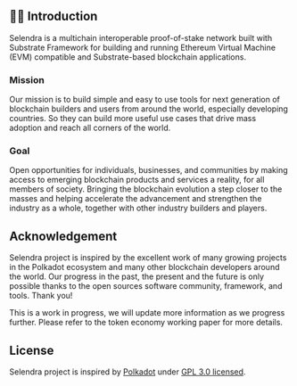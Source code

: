 ## 🙋‍♀️ Introduction 
Selendra is  a multichain interoperable proof-of-stake network built with Substrate Framework for building and running Ethereum Virtual Machine (EVM) compatible and Substrate-based blockchain applications.

### Mission
Our mission is to build simple and easy to use tools for next generation of blockchain builders and users from around the world, especially developing countries. So they can build more useful use cases that drive mass adoption and reach all corners of the world.

### Goal
Open opportunities for individuals, businesses, and communities by making access to emerging blockchain products and services a reality, for all members of society. Bringing the blockchain evolution a step closer to the masses and helping accelerate the advancement and strengthen the industry as a whole, together with other industry builders and players.

## Acknowledgement

Selendra project is inspired by the excellent work of many growing projects in the Polkadot ecosystem and many other blockchain developers around the world. Our progress in the past, the present and the future is only possible thanks to the open sources software community, framework, and tools. Thank you!

This is a work in progress, we will update more information as we progress further. Please refer to the token economy working paper for more details.

## License
Selendra project is inspired by [Polkadot](https://github.com/paritytech/polkadot) under [GPL 3.0 licensed](LICENSE).
